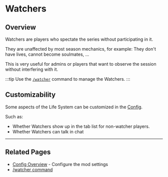 # Watchers

## Overview

Watchers are players who spectate the series without participating in it.

They are unaffected by most season mechanics, for example: They don't have lives, cannot become soulmates, ...

This is very useful for admins or players that want to observe the session without interfering with it.

:::tip
Use the [`/watcher`](/commands/detailed/watcher) command to manage the Watchers.
:::

## Customizability

Some aspects of the Life System can be customized in the [Config](/config/overview).

Such as:
- Whether Watchers show up in the tab list for non-watcher players.
- Whether Watchers can talk in chat

---

## Related Pages

- [Config Overview](/config/overview) - Configure the mod settings
- [/watcher command](/commands/detailed/watcher)